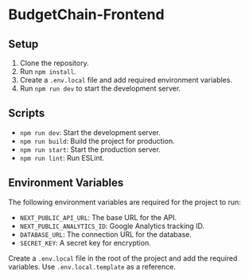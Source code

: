 # BudgetChain-Frontend

## Setup
1. Clone the repository.
2. Run `npm install`.
3. Create a `.env.local` file and add required environment variables.
4. Run `npm run dev` to start the development server.

## Scripts
- `npm run dev`: Start the development server.
- `npm run build`: Build the project for production.
- `npm run start`: Start the production server.
- `npm run lint`: Run ESLint.

## Environment Variables

The following environment variables are required for the project to run:

- `NEXT_PUBLIC_API_URL`: The base URL for the API.
- `NEXT_PUBLIC_ANALYTICS_ID`: Google Analytics tracking ID.
- `DATABASE_URL`: The connection URL for the database.
- `SECRET_KEY`: A secret key for encryption.

Create a `.env.local` file in the root of the project and add the required variables. Use `.env.local.template` as a reference.